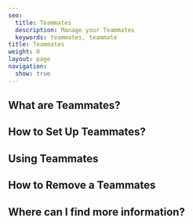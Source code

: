```yaml
---
seo:
  title: Teammates
  description: Manage your Teammates
  keywords: teammates, teammate
title: Teammates
weight: 0
layout: page
navigation:
  show: true
---
```


## What are Teammates?

## How to Set Up Teammates?

## Using Teammates

## How to Remove a Teammates

## Where can I find more information?
